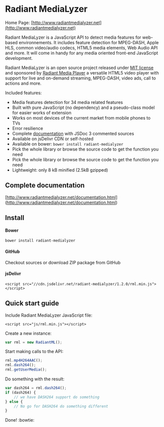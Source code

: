 # Radiant MediaLyzer
Home Page: [http://www.radiantmedialyzer.net](http://www.radiantmedialyzer.net)

Radiant MediaLyzer is a JavaScript API to detect media features for web-based
environnements. It includes feature detection for MPEG-DASH, Apple HLS,
common video/audio codecs, HTML5 media elements, Web Audio API and more. It
will come in handy for any media oriented front-end JavaScript development.

Radiant MediaLyzer is an open source project released under
[MIT license](http://www.radiantmedialyzer.net/license.html)
and sponsored by [Radiant Media Player](https://www.radiantmediaplayer.com) a
versatile HTML5 video player with support for live and on-demand streaming,
MPEG-DASH, video ads, call to actions and more.

Included features:
* Media features detection for 34 media related features
* Built with pure JavaScript (no dependency) and a pseudo-class model for
easier works of extension
* Works on most devices of the current market from mobile phones to TVs
* Error resilience
* Complete [documentation](http://www.radiantmedialyzer.net/documentation.html)
with JSDoc 3 commented sources
* Available on jsDelivr CDN or self-hosted
* Available on bower: `bower install radiant-medialyzer`
* Pick the whole library or browse the source code to get the function you need
* Pick the whole library or browse the source code to get the function you need
* Lightweight: only 8 kB minified (2.5kB gzipped)

## Complete documentation

[http://www.radiantmedialyzer.net/documentation.html]
(http://www.radiantmedialyzer.net/documentation.html)

## Install

#### Bower

`bower install radiant-medialyzer`

#### GitHub

Checkout sources or download ZIP package from GitHub

#### jsDelivr

```<script src="//cdn.jsdelivr.net/radiant-medialyzer/1.2.0/rml.min.js"></script>```

## Quick start guide

Include Radiant MediaLyzer JavaScript file:

```<script src="js/rml.min.js"></script>```

Create a new instance:

```javascript
var rml = new RadiantML();
```
Start making calls to the API:

```javascript
rml.mp4H264AAC();
rml.dash264();
rml.getUserMedia();
```
Do something with the result:

```javascript
var dash264 = rml.dash264();
if (dash264) {
    // we have DASH264 support do something
} else {
    // No go for DASH264 do something different
}
```
Done! :bowtie:
